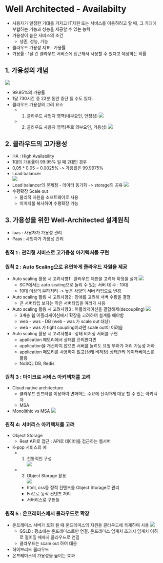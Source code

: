 # Well Architected - Availabilty
  - 사용자가 일정한 기대를 가지고 IT자원 또는 서비스를 이용하려고 할 때, 그 기대에 부합하는 기능과 성능을 제공할 수 있는 능력
  - 가용성이 높은 서비스의 조건
    - 생존, 성능, 기능
  - 클라우드 가용성 지표 : 가용률
  - 가용률 : 1달 간 클라우드 서비스에 접근해서 사용할 수 있다고 예상하는 확률

## 1. 가용성의 개념
 ![](/img/availability001.png)
  - 99.95%의 가용률
  - 1달 730시간 중 22분 동안 중단 될 수도 있다.
  - 클라우드 가용성의 고려 요소
    - 1. 클라우드 사업자 영역(내부요인, 안정성)
    ![](/img/availability002.png)
    - 2. 클라우드 사용자 영역(주로 외부요인, 가용성)
    ![](/img/availability003.png)

## 2. 클라우드의 고가용성
  - HA : High Availability
  - 1대의 가용률이 99.95% 일 때 2대인 경우
  - 0,05 * 0.05 = 0.0025% -> 가용률은 99.9975%
  - Load balancer<br>
  ![](/img/availability004.png)
  - Load balancer의 문제점 - 데이터 동기화 -> storage의 공유
  ![](/img/availability005.png)  
  - 수평확장 Scale out
    - 물리적 자원을 소프트웨어로 사용
    - 이미지를 복사하여 수평확장 가능

## 3. 가용성을 위한 Well-Architected 설계원칙
  - Iaas : 사용자가 가용성 관리 
  - Paas : 사업자가 가용성 관리
### 원칙 1 : 관리형 서비스로 고가용성 아키텍처를 구현

### 원칙 2 : Auto Scaling으로 유연하게 클라우드 자원을 제공
  - Auto scaling 활용 시 고려사항1 : 클라우드 제한을 고려해 확정을 설계
  ![](/img/availability006.png)
    - SCP에서는 auto scaling으로 늘리 수 있는 서버 대 수 : 10대
    - 10대 이상의 부하처리 -> 높은 사양의 서버 타입으로 변경
  - Auto scaling 활용 시 고려사항2 : 장애를 고려해 서버 수량을 결정
    - 큰 서버타입 보다는 작은 서버타입을 여러개 사용
  - Auto scaling 활용 시 고려사항3 : 어플리케이션을 결합해제(decoupling)
    ![](/img/availability007.png)
    - 3계층 웹 어플리케이션에서 확장을 고려하여 설계를 해야함
    - web - was - DB  (web - was 가 scale out 대상)
    - web - was 가 tight coupling이라면 scale out이 어려움
  - Auto scaling 활용 시 고려사항4 : 상태 비저장 서버를 구현
    - application 메모리에서 상태를 관리한다면 
    - application을 개선하지 않으면 서버를 늘려도 요청 부하가 처리 가능성 저하
    - application 메모리를 사용하지 않고(상태 비저장) 상태관리 데이터베이스를 활용
    - NoSQL DB, Redis
 
### 원칙 3 : 마이크로 서비스 아키텍처를 고려
 - Cloud native architecture
   - 클라우드 인프라를 이용하여 변화하는 수요에 신속하게 대응 할 수 있는 아키텍처
   - MSA 
 - Monolithic vs MSA
  ![](/img/availability008.png)

### 원칙 4: 서버리스 아키텍처를 고려
  - Object Storage
    - Rest API로 접근 : API로 데이터를 접근하는 웹서버
  - K-pop 서비스의 예
    - 1. 전통적인 구성<br>
    ![](/img/availability009.png)
    - 2. Object Storage 활용<br>
    ![](/img/availability009.png)
      - html, css등 정적 컨텐츠를 Object Storage로 관리
      - Fn으로 동적 컨텐츠 처리
      - 서버리스로 구현됨



### 원칙 5 : 온프레미스에서 클라우드로 확장
  - 온프레미스 서버가 포화 될 때 온프레미스의 자원을 클라우드에 복제하여 사용
  ![](/img/availability011.png)
    - GSLB : 평소에는 온프레미스로만 연결. 온프레미스 임계치 초과시 임계치 이하로 떨어질 때까지 클라우드로 연결
    - 클라우드는 scale out 하여 대응   
  - 하이브리드 클라우드
  - 온프레미스의 가용성을 높이는 효과